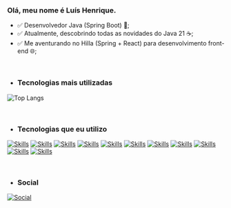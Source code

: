 ### Olá, meu nome é Luís Henrique.

- ✅ Desenvolvedor Java (Spring Boot) 🍃;
- ✅ Atualmente, descobrindo todas as novidades do Java 21 ☕;
- ✅ Me aventurando no Hilla (Spring + React) para desenvolvimento front-end 🌐;

<br>

- ### Tecnologias mais utilizadas
![Top Langs](https://github-readme-stats.vercel.app/api/top-langs/?username=LuisLH64&layout=compact)

<br>

- ### Tecnologias que eu utilizo
[![Skills](https://img.shields.io/badge/HTML5-E34F26?style=for-the-badge&logo=html5&logoColor=white)]()
[![Skills](https://img.shields.io/badge/CSS3-1572B6?style=for-the-badge&logo=css3&logoColor=white)]()
[![Skills](https://img.shields.io/badge/JavaScript-F7DF1E?style=for-the-badge&logo=javascript&logoColor=black)]()
[![Skills](https://img.shields.io/badge/TypeScript-007ACC?style=for-the-badge&logo=typescript&logoColor=white)]()
[![Skills](https://img.shields.io/badge/React-20232A?style=for-the-badge&logo=react&logoColor=61DAFB)]()
[![Skills](https://img.shields.io/badge/Java-ED8B00?style=for-the-badge&logo=openjdk&logoColor=white)]()
[![Skills](https://img.shields.io/badge/Spring-6DB33F?style=for-the-badge&logo=spring&logoColor=white)]()
[![Skills](https://img.shields.io/badge/MySQL-2e698d?style=for-the-badge&logo=mysql&logoColor=white)]()
[![Skills](https://img.shields.io/badge/PostgreSQL-316192?style=for-the-badge&logo=postgresql&logoColor=white)]()
[![Skills](https://img.shields.io/badge/SQLite-07405E?style=for-the-badge&logo=sqlite&logoColor=white)]()
[![Skills](https://img.shields.io/badge/Amazon_AWS-FF9900?style=for-the-badge&logo=amazonaws&logoColor=white)]()

<br>

- ### Social
[![Social](https://img.shields.io/badge/LinkedIn-0077B5?style=for-the-badge&logo=linkedin&logoColor=white)](https://www.linkedin.com/in/lu%C3%ADs-henrique-pereira-468426195)
